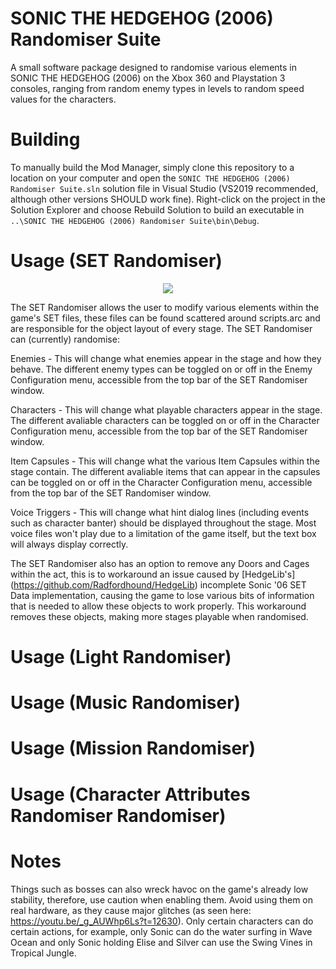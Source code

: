 # SONIC THE HEDGEHOG (2006) Randomiser Suite
A small software package designed to randomise various elements in SONIC THE HEDGEHOG (2006) on the Xbox 360 and Playstation 3 consoles, ranging from random enemy types in levels to random speed values for the characters.

# Building
To manually build the Mod Manager, simply clone this repository to a location on your computer and open the `SONIC THE HEDGEHOG (2006) Randomiser Suite.sln` solution file in Visual Studio (VS2019 recommended, although other versions SHOULD work fine). Right-click on the project in the Solution Explorer and choose Rebuild Solution to build an executable in `..\SONIC THE HEDGEHOG (2006) Randomiser Suite\bin\Debug`.

# Usage (SET Randomiser)
<p align="center">
	<img src="https://github.com/Knuxfan24/SONIC-THE-HEDGEHOG-2006-Randomiser-Suite/blob/Rewrite/README%20Graphics/SET%20Randomiser.png" />
</p>
The SET Randomiser allows the user to modify various elements within the game's SET files, these files can be found scattered around scripts.arc and are responsible for the object layout of every stage. The SET Randomiser can (currently) randomise:

Enemies - This will change what enemies appear in the stage and how they behave. The different enemy types can be toggled on or off in the Enemy Configuration menu, accessible from the top bar of the SET Randomiser window.

Characters - This will change what playable characters appear in the stage. The different avaliable characters can be toggled on or off in the Character Configuration menu, accessible from the top bar of the SET Randomiser window.

Item Capsules - This will change what the various Item Capsules within the stage contain. The different avaliable items that can appear in the capsules can be toggled on or off in the Character Configuration menu, accessible from the top bar of the SET Randomiser window.

Voice Triggers - This will change what hint dialog lines (including events such as character banter) should be displayed throughout the stage. Most voice files won't play due to a limitation of the game itself, but the text box will always display correctly.

The SET Randomiser also has an option to remove any Doors and Cages within the act, this is to workaround an issue caused by [HedgeLib's] (https://github.com/Radfordhound/HedgeLib) incomplete Sonic '06 SET Data implementation, causing the game to lose various bits of information that is needed to allow these objects to work properly. This workaround removes these objects, making more stages playable when randomised.

# Usage (Light Randomiser)


# Usage (Music Randomiser)


# Usage (Mission Randomiser)


# Usage (Character Attributes Randomiser Randomiser)



# Notes
Things such as bosses can also wreck havoc on the game's already low stability, therefore, use caution when enabling them. Avoid using them on real hardware, as they cause major glitches (as seen here: https://youtu.be/_g_AUWhp6Ls?t=12630).
Only certain characters can do certain actions, for example, only Sonic can do the water surfing in Wave Ocean and only Sonic holding Elise and Silver can use the Swing Vines in Tropical Jungle.